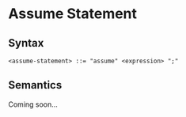 # Assume Statement

## Syntax

```
<assume-statement> ::= "assume" <expression> ";"
```

## Semantics

Coming soon...

